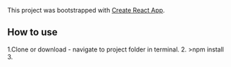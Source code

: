 This project was bootstrapped with [Create React App](https://github.com/facebook/create-react-app).



## How to use
1.Clone or download - navigate to project folder in terminal.
2. >npm install
3.